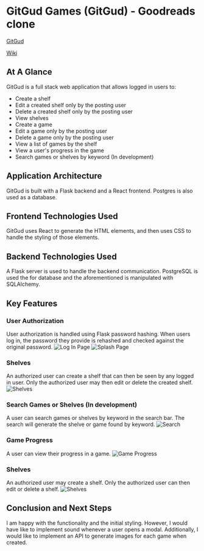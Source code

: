 # GitGud Games (GitGud) - Goodreads clone
[GitGud](https://git-gud-games-capstone.herokuapp.com/)

[Wiki](https://github.com/EricGartner47/GitGudGames/wiki)

## At A Glance
GitGud is a full stack web application that allows logged in users to:
 - Create a shelf
 - Edit a created shelf only by the posting user
 - Delete a created shelf only by the posting user
 - View shelves
 - Create a game
 - Edit a game only by the posting user
 - Delete a game only by the posting user
 - View a list of games by the shelf
 - View a user's progress in the game
 - Search games or shelves by keyword (In development)

## Application Architecture
GitGud is built with a Flask backend and a React frontend. Postgres is also used as a database.

## Frontend Technologies Used
GitGud uses React to generate the HTML elements, and then uses CSS to handle the styling of those elements.

## Backend Technologies Used
A Flask server is used to handle the backend communication. PostgreSQL is used the for database and the aforementioned is manipulated with SQLAlchemy.

## Key Features
### User Authorization
User authorization is handled using Flask password hashing. When users log in, the password they provide is rehashed and checked against the original password.
![Log In Page]()
![Splash Page]()

### Shelves
An authorized user can create a shelf that can then be seen by any logged in user. Only the authorized user may then edit or delete the created shelf.
![Shelves]()

### Search Games or Shelves (In development)
A user can search games or shelves by keyword in the search bar. The search will generate the shelve or game found by keyword.
![Search]()

### Game Progress
A user can view their progress in a game.
![Game Progress]()

### Shelves
An authorized user may create a shelf. Only the authorized user can then edit or delete a shelf.
![Shelves]()

## Conclusion and Next Steps
I am happy with the functionality and the initial styling. However, I would have like to implement sound whenever a user opens a modal. Additionally, I would like to implement an API to generate images for each game when created. 

